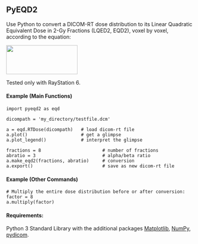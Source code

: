 ## PyEQD2
Use Python to convert a DICOM-RT dose distribution to its Linear Quadratic Equivalent Dose in 2-Gy Fractions (LQED2, EQD2), voxel by voxel, according to the equation:


<img src="EQD2_equation_2102_862.png" width="191" height="78">

Tested only with RayStation 6.

#### Example (Main Functions)
```
import pyeqd2 as eqd

dicompath = 'my_directory/testfile.dcm'

a = eqd.RTDose(dicompath)   # load dicom-rt file
a.plot()                    # get a glimpse
a.plot_legend()             # interpret the glimpse

fractions = 8                       # number of fractions
abratio = 3                         # alpha/beta ratio
a.make_eqd2(fractions, abratio)     # conversion
a.export()                          # save as new dicom-rt file
```

#### Example (Other Commands)
```
# Multiply the entire dose distribution before or after conversion:
factor = 8
a.multiply(factor)
```

#### Requirements:
Python 3 Standard Library with the additional packages [Matplotlib](https://github.com/matplotlib/matplotlib), [NumPy](https://github.com/numpy/numpy), [pydicom](https://github.com/pydicom/pydicom).
